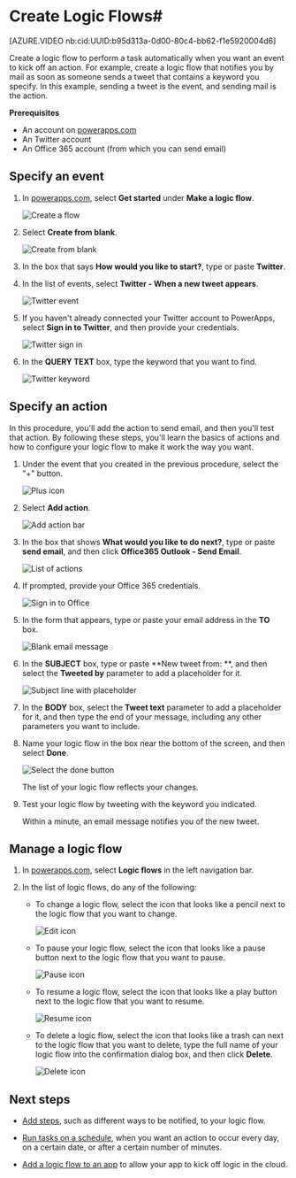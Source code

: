 <properties
    pageTitle="Automate tasks by creating Logic Flows | Microsoft PowerApps"
    description="Create Logic Flows to automatically perform actions, such as sending mail, when events occur, such as someone adding a row to a SharePoint list."
    services=""
    suite="powerapps"
    documentationCenter="na"
    authors="stepsic-microsoft-com"
    manager="dwrede"
    editor=""
    tags=""
 />
<tags
    ms.service="powerapps"
    ms.devlang="na"
    ms.topic="get-started-article"
    ms.tgt_pltfrm="na"
    ms.workload="na"
    ms.date="11/24/2015"
    ms.author="stepsic"/>

# Create Logic Flows#

[AZURE.VIDEO nb:cid:UUID:b95d313a-0d00-80c4-bb62-f1e5920004d6]

Create a logic flow to perform a task automatically when you want an event to kick off an action. For example, create a logic flow that notifies you by mail as soon as someone sends a tweet that contains a keyword you specify. In this example, sending a tweet is the event, and sending mail is the action.

**Prerequisites**

- An account on [powerapps.com](http://go.microsoft.com/fwlink/?LinkId=708209)
- An Twitter account
- An Office 365 account (from which you can send email)

## Specify an event

1. In [powerapps.com](http://go.microsoft.com/fwlink/?LinkId=708209), select **Get started** under **Make a logic flow**.

	![Create a flow](./media/get-started-logic-flow/create-flow.png)

1. Select **Create from blank**.

    ![Create from blank](./media/get-started-logic-flow/from-blank.png)

1. In the box that says **How would you like to start?**, type or paste **Twitter**.

1. In the list of events, select **Twitter - When a new tweet appears**.

	![Twitter event](./media/get-started-logic-flow/twitter-search.png)

5. If you haven't already connected your Twitter account to PowerApps, select **Sign in to Twitter**, and then provide your credentials.

    ![Twitter sign in](./media/get-started-logic-flow/twitter-signin.png)

6. In the **QUERY TEXT** box, type the keyword that you want to find.

	![Twitter keyword](./media/get-started-logic-flow/twitter-keyword.png)

## Specify an action ##
In this procedure, you'll add the action to send email, and then you'll test that action. By following these steps, you'll learn the basics of actions and how to configure your logic flow to make it work the way you want.

1. Under the event that you created in the previous procedure, select the "+" button.

	![Plus icon](./media/get-started-logic-flow/add-action-icon.png)

2. Select **Add action**.

	![Add action bar](./media/get-started-logic-flow/add-action-bar.png)

3. In the box that shows **What would you like to do next?**, type or paste **send email**, and then click **Office365 Outlook - Send Email**.

	![List of actions](./media/get-started-logic-flow/send-email.png)

4. If prompted, provide your Office 365 credentials.

	![Sign in to Office](./media/get-started-logic-flow/sign-in-office.png)

5. In the form that appears, type or paste your email address in the **TO** box.

	![Blank email message](./media/get-started-logic-flow/blank-email.png)

1. In the **SUBJECT** box, type or paste **New tweet from: **, and then select the **Tweeted by** parameter to add a placeholder for it.

	![Subject line with placeholder](./media/get-started-logic-flow/message-token.png)

1. In the **BODY** box, select the **Tweet text** parameter to add a placeholder for it, and then type the end of your message, including any other parameters you want to include.

8. Name your logic flow in the box near the bottom of the screen, and then select **Done**.

	![Select the done button](./media/get-started-logic-flow/done-button.png)

	The list of your logic flow reflects your changes.

1. Test your logic flow by tweeting with the keyword you indicated.

	Within a minute, an email message notifies you of the new tweet.

## Manage a logic flow ##
1. In [powerapps.com](http://go.microsoft.com/fwlink/?LinkId=708209), select **Logic flows** in the left navigation bar.

2. In the list of logic flows, do any of the following:

	- To change a logic flow, select the icon that looks like a pencil next to the logic flow that you want to change.  

		![Edit icon](./media/get-started-logic-flow/edit-icon.png)  

	- To pause your logic flow, select the icon that looks like a pause button next to the logic flow that you want to pause.  

		![Pause icon](./media/get-started-logic-flow/pause-icon.png)  

	- To resume a logic flow, select the icon that looks like a play button next to the logic flow that you want to resume.  

		![Resume icon](./media/get-started-logic-flow/resume-icon.png)  

	- To delete a logic flow, select the icon that looks like a trash can next to the logic flow that you want to delete, type the full name of your logic flow into the confirmation dialog box, and then click **Delete**.  

		![Delete icon](./media/get-started-logic-flow/delete-icon.png)  

## Next steps ##

- [Add steps](multi-step-logic-flow.md), such as different ways to be notified, to your logic flow.

- [Run tasks on a schedule](run-tasks-on-a-schedule.md), when you want an action to occur every day, on a certain date, or after a certain number of minutes.

- [Add a logic flow to an app](using-logic-flows.md) to allow your app to kick off logic in the cloud.
